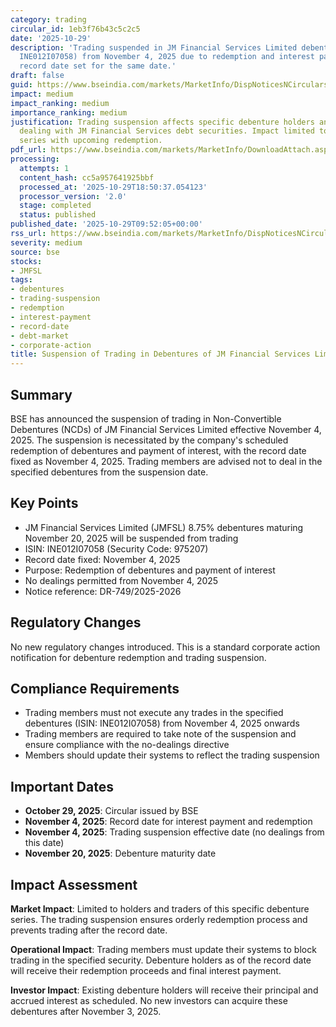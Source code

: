 ```yaml
---
category: trading
circular_id: 1eb3f76b43c5c2c5
date: '2025-10-29'
description: 'Trading suspended in JM Financial Services Limited debentures (ISIN:
  INE012I07058) from November 4, 2025 due to redemption and interest payment with
  record date set for the same date.'
draft: false
guid: https://www.bseindia.com/markets/MarketInfo/DispNoticesNCirculars.aspx?Noticeid={14A2AD3D-7BC6-4FC8-98A4-478B8FA07ECE}&noticeno=20251029-6&dt=10/29/2025&icount=6&totcount=60&flag=0
impact: medium
impact_ranking: medium
importance_ranking: medium
justification: Trading suspension affects specific debenture holders and trading members
  dealing with JM Financial Services debt securities. Impact limited to single security
  series with upcoming redemption.
pdf_url: https://www.bseindia.com/markets/MarketInfo/DownloadAttach.aspx?id=20251029-6&attachedId=
processing:
  attempts: 1
  content_hash: cc5a957641925bbf
  processed_at: '2025-10-29T18:50:37.054123'
  processor_version: '2.0'
  stage: completed
  status: published
published_date: '2025-10-29T09:52:05+00:00'
rss_url: https://www.bseindia.com/markets/MarketInfo/DispNoticesNCirculars.aspx?Noticeid={14A2AD3D-7BC6-4FC8-98A4-478B8FA07ECE}&noticeno=20251029-6&dt=10/29/2025&icount=6&totcount=60&flag=0
severity: medium
source: bse
stocks:
- JMFSL
tags:
- debentures
- trading-suspension
- redemption
- interest-payment
- record-date
- debt-market
- corporate-action
title: Suspension of Trading in Debentures of JM Financial Services Limited
---
```


## Summary

BSE has announced the suspension of trading in Non-Convertible Debentures (NCDs) of JM Financial Services Limited effective November 4, 2025. The suspension is necessitated by the company's scheduled redemption of debentures and payment of interest, with the record date fixed as November 4, 2025. Trading members are advised not to deal in the specified debentures from the suspension date.

## Key Points

- JM Financial Services Limited (JMFSL) 8.75% debentures maturing November 20, 2025 will be suspended from trading
- ISIN: INE012I07058 (Security Code: 975207)
- Record date fixed: November 4, 2025
- Purpose: Redemption of debentures and payment of interest
- No dealings permitted from November 4, 2025
- Notice reference: DR-749/2025-2026

## Regulatory Changes

No new regulatory changes introduced. This is a standard corporate action notification for debenture redemption and trading suspension.

## Compliance Requirements

- Trading members must not execute any trades in the specified debentures (ISIN: INE012I07058) from November 4, 2025 onwards
- Trading members are required to take note of the suspension and ensure compliance with the no-dealings directive
- Members should update their systems to reflect the trading suspension

## Important Dates

- **October 29, 2025**: Circular issued by BSE
- **November 4, 2025**: Record date for interest payment and redemption
- **November 4, 2025**: Trading suspension effective date (no dealings from this date)
- **November 20, 2025**: Debenture maturity date

## Impact Assessment

**Market Impact**: Limited to holders and traders of this specific debenture series. The trading suspension ensures orderly redemption process and prevents trading after the record date.

**Operational Impact**: Trading members must update their systems to block trading in the specified security. Debenture holders as of the record date will receive their redemption proceeds and final interest payment.

**Investor Impact**: Existing debenture holders will receive their principal and accrued interest as scheduled. No new investors can acquire these debentures after November 3, 2025.